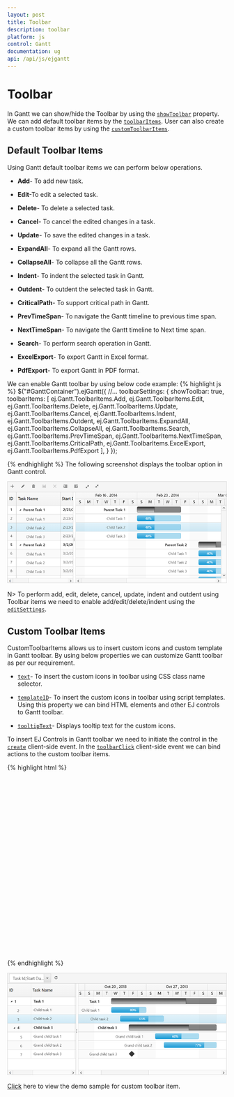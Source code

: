 ```yaml
---
layout: post
title: Toolbar
description: toolbar
platform: js
control: Gantt
documentation: ug
api: /api/js/ejgantt
---
```


# Toolbar

In Gantt we can show/hide the Toolbar by using the [`showToolbar`](https://help.syncfusion.com/api/js/ejgantt#members:toolbarsettings-showtoolbar "toolbarSettings.showToolbar") property. We can add default toolbar items by the [`toolbarItems`](https://help.syncfusion.com/api/js/ejgantt#members:toolbarsettings-toolbaritems "toolbarSettings.toolbarItems"). User can also create a custom toolbar items by using the [`customToolbarItems`](/api/js/ejgantt#members:toolbarsettings-customtoolbaritems "toolbarSettings.customToolbarItems").

## Default Toolbar Items
Using Gantt default toolbar items we can perform below operations.

* **Add**- To add new task.

* **Edit**-To edit a selected task.

* **Delete**- To delete a selected task.
		   
* **Cancel**- To cancel the edited changes in a task.
		   
* **Update**- To save the edited changes in a task.
		   
* **ExpandAll**- To expand all the Gantt rows.
		   
* **CollapseAll**- To collapse all the Gantt rows.

* **Indent**- To indent the selected task in Gantt.
		   
* **Outdent**- To outdent the selected task in Gantt.
		   
* **CriticalPath**- To support critical path in Gantt.

* **PrevTimeSpan**- To navigate the Gantt timeline to previous time span.

* **NextTimeSpan**- To navigate the Gantt timeline to Next time span.

* **Search**- To perform search operation in Gantt.
		   
* **ExcelExport**- To export Gantt in Excel format.

* **PdfExport**- To export Gantt in PDF format.

We can enable Gantt toolbar by using below code example:
{% highlight js %}
   $("#GanttContainer").ejGantt({
        //...
        toolbarSettings: {
            showToolbar: true,
            toolbarItems: [
                ej.Gantt.ToolbarItems.Add, 
                ej.Gantt.ToolbarItems.Edit, 
                ej.Gantt.ToolbarItems.Delete,
                ej.Gantt.ToolbarItems.Update,
                ej.Gantt.ToolbarItems.Cancel,
                ej.Gantt.ToolbarItems.Indent, 
                ej.Gantt.ToolbarItems.Outdent,
                ej.Gantt.ToolbarItems.ExpandAll,
                ej.Gantt.ToolbarItems.CollapseAll,
                ej.Gantt.ToolbarItems.Search,
		        ej.Gantt.ToolbarItems.PrevTimeSpan,
                ej.Gantt.ToolbarItems.NextTimeSpan,
		        ej.Gantt.ToolbarItems.CriticalPath,
		        ej.Gantt.ToolbarItems.ExcelExport,
		        ej.Gantt.ToolbarItems.PdfExport
            ],
        }
    });

{% endhighlight %}
The following screenshot displays the toolbar option in Gantt control.

![](/js/Gantt/Toolbar_images/Toolbar_img1.png)

N> To perform add, edit, delete, cancel, update, indent and outdent using Toolbar items we need to enable add/edit/delete/indent using the [`editSettings`](https://help.syncfusion.com/api/js/ejGantt#members:editsettings "editSettings").
  
## Custom Toolbar Items

CustomToolbarItems allows us to insert custom icons and custom template in Gantt toolbar. By using below properties we can customize Gantt toolbar as per our requirement.

* [`text`](/api/js/ejgantt#members:toolbarsettings-customtoolbaritems-text "toolbarSettings.customToolbarItems.text")- To insert the custom icons in toolbar using CSS class name selector.

* [`templateID`](/api/js/ejgantt#members:toolbarsettings-customtoolbaritems-templateid "toolbarSettings.customToolbarItems.templateID")- To insert the custom icons in toolbar using script templates. Using this property we can bind HTML elements and other EJ controls to Gantt toolbar.

* [`tooltipText`](/api/js/ejgantt#members:toolbarsettings-customtoolbaritems-tooltiptext "toolbarSettings.customToolbarItems.tooltipText")- Displays tooltip text for the custom icons.

To insert EJ Controls in Gantt toolbar we need to initiate the control in the [`create`](https://help.syncfusion.com/api/js/ejgantt#events:create "create") client-side event. In the [`toolbarClick`](https://help.syncfusion.com/api/js/ejgantt#events:toolbarclick "toolbarclick") client-side event we can bind actions to the custom toolbar items.

{% highlight html %}
    <div id="GanttContainer" style="height:400px;width:100%"></div>           
    <script id="ColumnVisibility" type="text/x-jsrender">
        <input id="dropdownContainer" />
    </script>
    <script type="text/javascript">     
        $(function () {
            $("#GanttContainer").ejGantt({                             
                toolbarClick: function (args) {
                    if (args.itemName == "Reset") {
                       //we can bind the custom actions here
                    }
                },               
                toolbarSettings: {
                    showToolbar: true,
                    customToolbarItems: [
				{ templateID: "#ColumnVisibility",tooltipText:"Column Visibility" },
				{text:"Reset",tooltipText:"Reset"}],
                },               
                create: function (args) {
			//Here we can append custom EJ controls
                    $("#dropdownContainer").ejDropDownList({
					});
                }
            })
        });
    </script>
    <style type="text/css" class="cssStyles">    
        #GanttContainer_ColumnVisibility {
            padding-top: 2px;
            padding-bottom: 0px;
        }
        .Reset:before {
            content: "\e677";
        }
    </style>
	{% endhighlight %}

![](/js/Gantt/Toolbar_images/Toolbar_img2.png)

[Click](https://ej2.syncfusion.com/home/#!/bootstrap/gantt/customizations/toolbartemplate) here to view the demo sample for custom toolbar item.